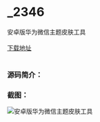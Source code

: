 # _2346
安卓版华为微信主题皮肤工具
<br/></br>
[下载地址](https://www.uuid2.com/2346.html "下载地址")
<br/></br>
<h3>源码简介：</h3>
<h3>截图：</h3>
<img src="https://www.uuid2.com/wp-content/uploads/img/202105/3db50e3138.jpg" alt="安卓版华为微信主题皮肤工具">
